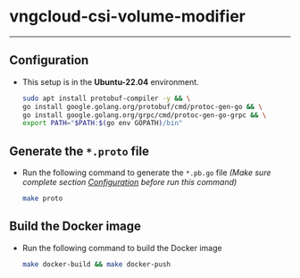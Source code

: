 # vngcloud-csi-volume-modifier
<hr>

## Configuration
- This setup is in the **Ubuntu-22.04** environment.
  ```bash
  sudo apt install protobuf-compiler -y && \
  go install google.golang.org/protobuf/cmd/protoc-gen-go && \
  go install google.golang.org/grpc/cmd/protoc-gen-go-grpc && \
  export PATH="$PATH:$(go env GOPATH)/bin"
  ```
  
## Generate the `*.proto` file
- Run the following command to generate the `*.pb.go` file _(Make sure complete section [Configuration](#configuration) before run this command)_
  ```bash
  make proto
  ```
  
## Build the Docker image
- Run the following command to build the Docker image
  ```bash
  make docker-build && make docker-push
  ```